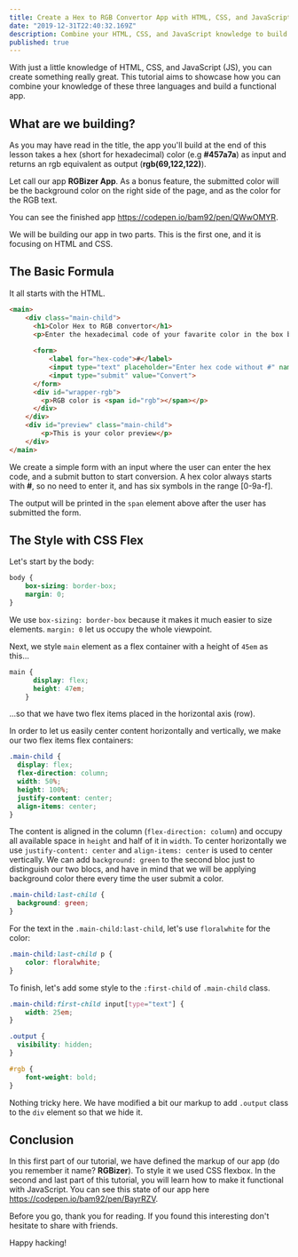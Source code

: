 ```yaml
---
title: Create a Hex to RGB Convertor App with HTML, CSS, and JavaScript (1/2)
date: "2019-12-31T22:40:32.169Z"
description: Combine your HTML, CSS, and JavaScript knowledge to build a useful app.
published: true
---
```


With just a little knowledge of HTML, CSS, and JavaScript (JS), you can create something really great. This tutorial aims to showcase how you can combine your knowledge of these three languages and build a functional app. 

## What are we building?

As you may have read in the title, the app you'll build at the end of this lesson takes a hex (short for hexadecimal) color (e.g **#457a7a**) as input and returns an rgb equivalent as output (**rgb(69,122,122)**). 

Let call our app **RGBizer App**. As a bonus feature, the submitted color will be the background color on the right side of the page, and as the color for the RGB text. 

You can see the finished app https://codepen.io/bam92/pen/QWwOMYR.

We will be building our app in two parts. This is the first one, and it is focusing on HTML and CSS.

## The Basic Formula

It all starts with the HTML.

```html
<main>
    <div class="main-child">
      <h1>Color Hex to RGB convertor</h1>
      <p>Enter the hexadecimal code of your favarite color in the box below to get rgb() equivalente</p>
      
      <form>
          <label for="hex-code">#</label>
          <input type="text" placeholder="Enter hex code without #" name="hex-code" id="hex-code">
          <input type="submit" value="Convert">
      </form>
      <div id="wrapper-rgb">
        <p>RGB color is <span id="rgb"></span></p>
      </div>
    </div>
    <div id="preview" class="main-child">
        <p>This is your color preview</p>
    </div>
</main>
```

We create a simple form with an input where the user can enter the hex code, and a submit button to start conversion. A hex color always starts with **#**, so no need to enter it, and has six symbols in the range [0-9a-f].

The output will be printed in the ```span``` element above after the user has submitted the form.

## The Style with CSS Flex

Let's start by the body:

```css
body {
    box-sizing: border-box;
    margin: 0;
}
```

We use ```box-sizing: border-box``` because it  makes it much easier to size elements. ```margin: 0``` let us occupy the whole viewpoint.

Next, we style ```main``` element as a flex container with a height of ```45em```  as this...

```css
main {
      display: flex;    
      height: 47em;                                
    }
```

...so that we have two flex items placed in the horizontal axis (row).

In order to let us easily center content horizontally and vertically, we make our two flex items flex containers:

```css
.main-child {
  display: flex; 
  flex-direction: column;
  width: 50%;
  height: 100%;
  justify-content: center;
  align-items: center;
}
```

The content is aligned in the column (```flex-direction: column```) and occupy all available space in ```height``` and half of it in ```width```. To center horizontally we use ```justify-content: center``` and ```align-items: center``` is used to center vertically. We can add ```background: green``` to the second bloc just to distinguish our two blocs, and have in mind that we will be applying background color there every time the user submit a color.

```css
.main-child:last-child {
  background: green;
}
```

For the text in the ```.main-child:last-child```, let's use ```floralwhite``` for the color:

```css
.main-child:last-child p {
    color: floralwhite;
}
```

To finish, let's add some style to the ```:first-child``` of ```.main-child``` class.

```css
.main-child:first-child input[type="text"] {
    width: 25em;
}

.output {
  visibility: hidden;
}

#rgb {
    font-weight: bold;
}
```

Nothing tricky here. We have modified a bit our markup to add ```.output``` class to the `div` element so that we hide it.


## Conclusion

In this first part of our tutorial, we have defined the markup of our app (do you remember it name? **RGBizer**). To style it we used CSS flexbox. In the second and last part of this tutorial, you will learn how to make it functional with JavaScript. You can see this state of our app here https://codepen.io/bam92/pen/BayrRZV.

Before you go, thank you for reading. If you found this interesting don't hesitate to share with friends.

Happy hacking!